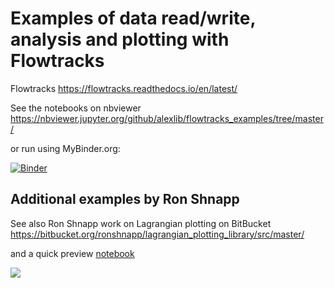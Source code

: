 # Examples of data read/write, analysis and plotting with Flowtracks

Flowtracks https://flowtracks.readthedocs.io/en/latest/

See the notebooks on nbviewer https://nbviewer.jupyter.org/github/alexlib/flowtracks_examples/tree/master/ 

or run using MyBinder.org:

[![Binder](https://mybinder.org/badge_logo.svg)](https://mybinder.org/v2/gh/alexlib/flowtracks_examples/master?labpath=plotting_trajectories_using_postptv.ipynb)

## Additional examples by Ron Shnapp
See also Ron Shnapp work on Lagrangian plotting on BitBucket https://bitbucket.org/ronshnapp/lagrangian_plotting_library/src/master/ 

and a quick preview [notebook](https://nbviewer.jupyter.org/urls/bitbucket.org/ronshnapp/lagrangian_plotting_library/raw/1253baf5593ab9604584d5219c2de5d14ebb59c3/Tutorials.ipynb)

![](3dtraj.png)

